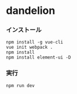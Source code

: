 # dandelion

### インストール

```npm install -g vue-cli```   
```vue init webpack .```   
```npm install```  
```npm install element-ui -D```  

### 実行
```npm run dev```  
